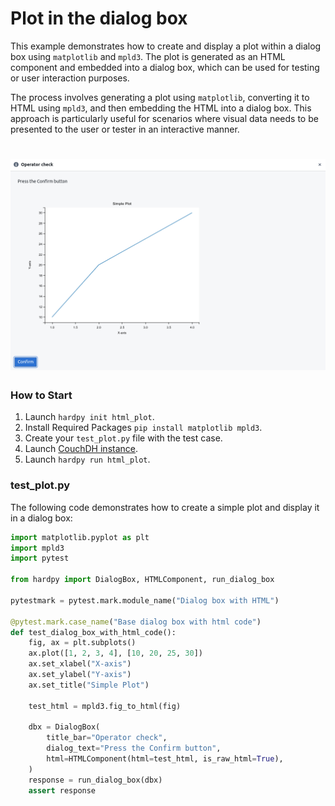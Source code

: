 # Plot in the dialog box

This example demonstrates how to create and display a plot within a dialog box using `matplotlib` and `mpld3`.
The plot is generated as an HTML component and embedded into a dialog box, which can be used for testing or user interaction purposes.

The process involves generating a plot using `matplotlib`, converting it to HTML using `mpld3`, and then embedding the HTML into a dialog box.
This approach is particularly useful for scenarios where visual data needs to be presented to the user or tester in an interactive manner.

<h1 align="center">
    <img src="https://raw.githubusercontent.com/everypinio/hardpy/main/docs/img/dialog_box/dialog_box_with_plot.png" alt="plot">
</h1>

### How to Start

1. Launch `hardpy init html_plot`.
2. Install Required Packages `pip install matplotlib mpld3`.
3. Create your `test_plot.py` file with the test case.
4. Launch [CouchDH instance](../documentation/database.md#couchdb-instance).
5. Launch `hardpy run html_plot`.

### test_plot.py

The following code demonstrates how to create a simple plot and display it in a dialog box:

```python
import matplotlib.pyplot as plt
import mpld3
import pytest

from hardpy import DialogBox, HTMLComponent, run_dialog_box

pytestmark = pytest.mark.module_name("Dialog box with HTML")

@pytest.mark.case_name("Base dialog box with html code")
def test_dialog_box_with_html_code():
    fig, ax = plt.subplots()
    ax.plot([1, 2, 3, 4], [10, 20, 25, 30])
    ax.set_xlabel("X-axis")
    ax.set_ylabel("Y-axis")
    ax.set_title("Simple Plot")

    test_html = mpld3.fig_to_html(fig)

    dbx = DialogBox(
        title_bar="Operator check",
        dialog_text="Press the Confirm button",
        html=HTMLComponent(html=test_html, is_raw_html=True),
    )
    response = run_dialog_box(dbx)
    assert response
```
